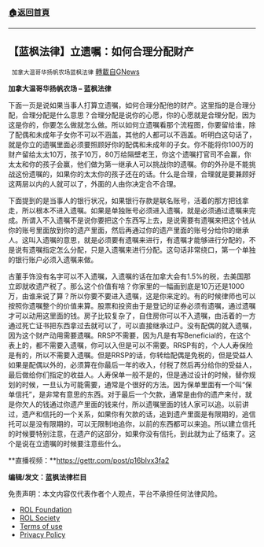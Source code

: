 ###  [:house:返回首頁](https://github.com/ourhimalayas/txt)
---


## 【蓝枫法律】立遗嘱：如何合理分配财产
` 加拿大温哥华扬帆农场蓝枫法律` [轉載自GNews](https://gnews.org/zh-hans/2393801/)

**加拿大温哥华扬帆农场 – 蓝枫法律**

下面一页是说如果当事人打算立遗嘱，如何合理分配他的财产。这里指的是合理分配，合理分配是什么意思？合理分配是说你的心愿，你的心愿就是合理分配，因为这是你的，你要怎么做就怎么做。所以如何立遗嘱看那个流程图，你要留给谁，除了配偶和未成年子女你不可以不涵盖，其他的人都可以不涵盖。听明白这句话了，就是你立的遗嘱里面必须要照顾好你的配偶和未成年的子女。你不能将你100万的财产留给太太10万，孩子10万，80万给隔壁老王，你这个遗嘱打官司不会赢，你太太和你的孩子会赢，他们做为第一继承人可以挑战你的遗嘱。你的外孙是不能挑战这份遗嘱的，如果你的太太你的孩子还在的话。什么是合理，合理就是要兼顾好这两层以内的人就可以了，外面的人由你决定合不合理。

下面提到的是当事人的银行状况，如果银行存款是联名账号，活着的那方把钱拿走，所以根本不进入遗嘱。如果是单独账号必须进入遗嘱，就是必须通过遗嘱来完成。所谓入不入遗嘱不是说你要把这个东西写上去，是说需要有遗嘱来把这个钱从你的账号里面放到你的遗产里面，然后再通过你的遗产里面的账号分给你的继承人。这叫入遗嘱的意思，就是必须要有遗嘱来进行，有遗嘱才能够进行分配的，不是说有遗嘱指定怎么分配，只是入遗嘱来进行分配。这句话非常绕口，第一个单独的银行账户必须入遗嘱来做。

古董手饰没有名字可以不入遗嘱，入遗嘱的话在加拿大会有1.5%的税，去美国那立即就收遗产税了。那么这个价值有啥？你家里的一幅画到底是10万还是1000万，由谁来说了算？所以你要不要进入遗嘱，这是你来定的。有的时候律师也可以按照你遗嘱整个的价值来算。股票和投资由于是登记的证券必须有遗嘱，通过遗嘱才可以动用这里面的钱。房子比较复杂了，自住房你可以不入遗嘱，由活着的一方通过死亡证书把东西拿过去就可以了，可以直接继承过户。没有配偶的就入遗嘱，因为这个财产动用需要遗嘱。RRSP不需要，因为凡是有写Beneficial的，在这个表上的，都不需要入遗嘱，你可以入但是可以不需要。RRSP有的，个人人寿保险是有的，所以不需要入遗嘱。但是RRSP的话，你转给配偶是免税的，但是受益人如果是配偶以外的，必须算在你最后一年的收入，付税了然后再分给你的受益人，最后做给你们指定的收益人。人寿保单一般不是的，但是通过设计的时候，替你规划的时候，一旦认为可能需要，通常是个很好的方法。因为保单里面有一个叫“保单信托”，是非常有意思的东西。对于最后一个欠款，通常是由你的遗产来付，就是你欠人的钱通过你遗产里面的钱来付，所以遗嘱里面的钱人家可以追。以前讲过，遗产和信托的一个关系，如果你有欠款的话，追到遗产里面是有限期的，追信托可以是没有限期的，可以无限制地追你，以前的东西都可以来追。所以建立信托的时候要特别注意，在遗产的这部分，如果你没有信托，到此就为止了结束了。这个是说在立遗嘱的时候要注意些什么。

**直播视频：**https://gettr.com/post/p16blvx3fa2

**编辑/发文：蓝枫法律栏目**

 

免责声明：本文内容仅代表作者个人观点，平台不承担任何法律风险。

- [ROL Foundation](https://rolfoundation.org/)
- [ROL Society](https://rolsociety.org/)
- [Terms of use](https://gnews.org/terms-of-use-3/)
- [Privacy Policy](https://gnews.org/privacy-policy/)
